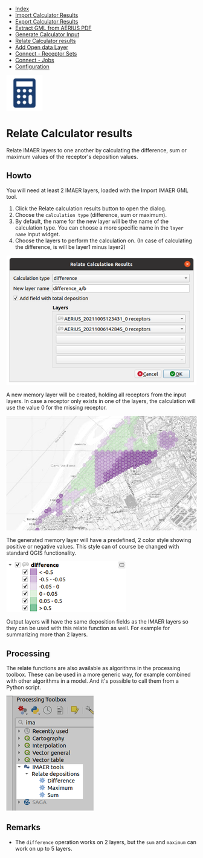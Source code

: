 * [Index](index.md)
* [Import Calculator Results](01_import_calc_results.md)
* [Export Calculator Results](02_export_calc_results.md)
* [Extract GML from AERIUS PDF](03_extract_gml_from_pdf.md)
* [Generate Calculator Input](04_generate_calc_input.md)
* [Relate Calculator results](05_relate_calc_results.md)
* [Add Open data Layer](06_open_data_layers.md)
* [Connect - Receptor Sets](07_connect_receptor_sets.md)
* [Connect - Jobs](08_connect_jobs.md)
* [Configuration](09_configuration.md)

<img src="img/icons/icon_relate_calc_results.svg" alt="button" width="96"/>

# Relate Calculator results

Relate IMAER layers to one another by calculating the difference, sum or maximum values
of the receptor's deposition values.

## Howto

You will need at least 2 IMAER layers, loaded with the Import IMAER GML tool.

1. Click the Relate calculation results button to open the dialog.
2. Choose the `calculation type` (difference, sum or maximum).
3. By default, the name for the new layer will be the name of the calculation type.
You can choose a more specific name in the `layer name` input widget.
4. Choose the layers to perform the calculation on. (In case of calculating the difference, is will be layer1 minus layer2)

![dialog](img/relate_calc_results_dlg.png)

A new memory layer will be created, holding all receptors from the input layers. In case a receptor only exists in one of the layers, the calculation will use the value 0 for the missing receptor.

![dialog](img/relate_calc_results_map.png)

The generated memory layer will have a predefined, 2 color style showing positive or negative values. This style can of course be changed with standard QGIS functionality.

![dialog](img/relate_calc_results_legend.png)

Output layers will have the same deposition fields as the IMAER layers so they can be used with this relate function as well. For example for summarizing more than 2 layers.

## Processing

The relate functions are also available as algorithms in the processing toolbox. These can be used
in a more generic way, for example combined with other algorithms in a model. And it's possible to
call them from a Python script.

![dialog](img/relate_calc_results_processing.png)

## Remarks

* The `difference` operation works on 2 layers, but the `sum` and `maximum` can work
on up to 5 layers.
